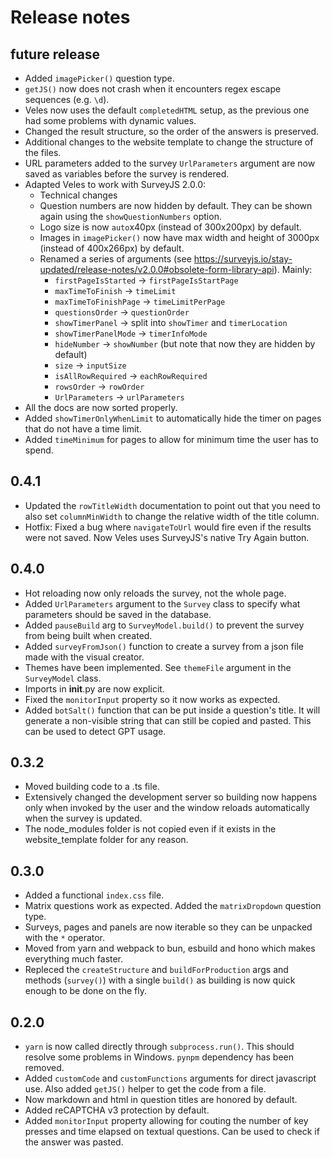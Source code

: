 # Release notes

## future release

* Added `imagePicker()` question type.
* `getJS()` now does not crash when it encounters regex escape sequences (e.g. `\d`).
* Veles now uses the default `completedHTML` setup, as the previous one had some problems with dynamic values.
* Changed the result structure, so the order of the answers is preserved.
* Additional changes to the website template to change the structure of the files.
* URL parameters added to the survey `UrlParameters` argument are now saved as variables before the survey is rendered.
* Adapted Veles to work with SurveyJS 2.0.0:
  * Technical changes
  * Question numbers are now hidden by default. They can be shown again using the `showQuestionNumbers` option.
  * Logo size is now `auto`x40px (instead of 300x200px) by default.
  * Images in `imagePicker()` now have max width and height of 3000px (instead of 400x266px) by default.
  * Renamed a series of arguments (see <https://surveyjs.io/stay-updated/release-notes/v2.0.0#obsolete-form-library-api>). Mainly:
    * `firstPageIsStarted` -> `firstPageIsStartPage`
    * `maxTimeToFinish` -> `timeLimit`
    * `maxTimeToFinishPage` -> `timeLimitPerPage`
    * `questionsOrder` -> `questionOrder`
    * `showTimerPanel` -> split into `showTimer` and `timerLocation`
    * `showTimerPanelMode` -> `timerInfoMode`
    * `hideNumber` -> `showNumber` (but note that now they are hidden by default)
    * `size` -> `inputSize`
    * `isAllRowRequired` -> `eachRowRequired`
    * `rowsOrder` -> `rowOrder`
    * `UrlParameters` -> `urlParameters`
* All the docs are now sorted properly.
* Added `showTimerOnlyWhenLimit` to automatically hide the timer on pages that do not have a time limit.
* Added `timeMinimum` for pages to allow for minimum time the user has to spend.

## 0.4.1

* Updated the `rowTitleWidth` documentation to point out that you need to also set `columnMinWidth` to change the relative width of the title column.
* Hotfix: Fixed a bug where `navigateToUrl` would fire even if the results were not saved. Now Veles uses SurveyJS's native Try Again button.

## 0.4.0

* Hot reloading now only reloads the survey, not the whole page.
* Added `UrlParameters` argument to the `Survey` class to specify what parameters should be saved in the database.
* Added `pauseBuild` arg to `SurveyModel.build()` to prevent the survey from being built when created.
* Added `surveyFromJson()` function to create a survey from a json file made with the visual creator.
* Themes have been implemented. See `themeFile` argument in the `SurveyModel` class.
* Imports in __init__.py are now explicit.
* Fixed the `monitorInput` property so it now works as expected.
* Added `botSalt()` function that can be put inside a question's title. It will generate a non-visible string that can still be copied and pasted. This can be used to detect GPT usage.

## 0.3.2

* Moved building code to a .ts file.
* Extensively changed the development server so building now happens only when invoked by the user and the window reloads automatically when the survey is updated.
* The node_modules folder is not copied even if it exists in the website_template folder for any reason.

## 0.3.0

* Added a functional `index.css` file.
* Matrix questions work as expected. Added the `matrixDropdown` question type.
* Surveys, pages and panels are now iterable so they can be unpacked with the `*` operator.
* Moved from yarn and webpack to bun, esbuild and hono which makes everything much faster.
* Repleced the `createStructure` and `buildForProduction` args and methods (`survey()`) with a single `build()` as building is now quick enough to be done on the fly.

## 0.2.0

* `yarn` is now called directly through `subprocess.run()`. This should resolve some problems in Windows. `pynpm` dependency has been removed.
* Added `customCode` and `customFunctions` arguments for direct javascript use. Also added `getJS()` helper to get the code from a file.
* Now markdown and html in question titles are honored by default.
* Added reCAPTCHA v3 protection by default.
* Added `monitorInput` property allowing for couting the number of key presses and time elapsed on textual questions. Can be used to check if the answer was pasted.
